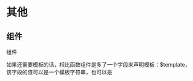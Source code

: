# 其他

## 组件

组件

如果还需要模板的话，相比函数组件是多了一个字段来声明模板：$template，
该字段的值可以是一个模板字符串，也可以是 <template>元素的 ID 选择器。(推荐用template元素)。



```html

<template id="comp">
  {{ count }} {{ plusOne }}
  <button @click="count++">++</button>
</template>

<div v-data="MyComp()"></div>

<script>
  function MyComp() {
    return {
      $template: '#comp',
      count: 0,
      get plusOne() {
        return this.count + 1
      }
    }
  }

  Pvue.createApp({
    MyComp
  }).mount()
</script>
```

## 自定义分隔符

如果分隔符与你当前使用的开发框架冲突，可以自定义分隔符。

```html
<div v-data="{ count: 1 }">
  <p v-if="count">count is ${ count }!</p>
  <button @click="count++">increase</button>

  <p v-for="i in [1, 2, 3]" :key="i">${ i }</p>

  <p v-if="true">${ count }</p>
</div>

<script>
  Pvue.createApp({
    $delimiters: ['${', '}']
  }).mount()
</script>

```

## 多 mount

当页面有多个组件都需要使用 Pvue 时，可以使用多个 mount。
```html
<div id="app1">
  Global count {{ store.count }}
  Local count {{ count }}
</div>

<div id="app2">
  Global count {{ store.count }}
  Local count {{ count }}
</div>

<script>
  const store = Pvue.reactive({
    count: 0,
    inc() {
      this.count++
    }
  })

  Pvue.createApp({
    store,
    count: 1
  }).mount('#app1')

  Pvue.createApp({
    store,
    count: 2
  }).mount('#app2')
</script>
```

## reactive

响应式

```html


<div v-data="{ localCount: 0 }">
  <p>Global {{ store.count }}</p>
  <button @click="store.inc">increment</button>

  <p>Local {{ localCount }}</p>
  <button @click="localCount++">increment</button>
</div>


<script>
  const store = Pvue.reactive({
    count: 0,
    inc() {
      this.count++
    }
  })

  // manipulate it here
  store.inc()

  Pvue.createApp({
    // share it with app datas
    store
  }).mount()
</script>
```
